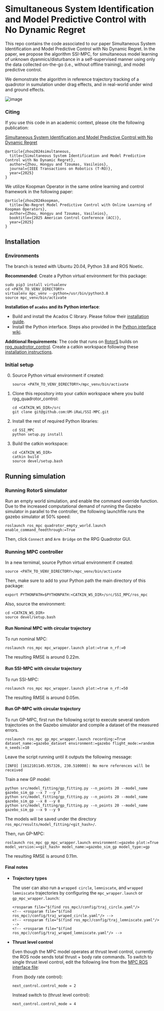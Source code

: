 # Simultaneous System Identification and Model Predictive Control with No Dynamic Regret

This repo contains the code associated to our paper Simultaneous System Identification and Model Predictive Control with No Dynamic Regret. In the paper, we propose the algorithm SSI-MPC, for simultaneous model learning of unknown dyanmics/disturbance in a self-supervised manner using only the data collected on-the-go (i.e., without offline training), and model predictive control. 

We demonstrate the algorithm in reference trajectory tracking of a quadrotor in sumulation under drag effects, and in real-world under wind and ground effects.

![image](https://github.com/Hongyu-ZHOU/SSI-MPC/blob/main/img/Hardware.png)

### Citing

If you use this code in an academic context, please cite the following publication:

[Simultaneous System Identification and Model Predictive Control with No Dynamic Regret](https://arxiv.org/abs/2407.04143)

```
@article{zhou2024simultaneous,
  title={Simultaneous System Identification and Model Predictive Control with No Dynamic Regret},
  author={Zhou, Hongyu and Tzoumas, Vasileios},
  journal={IEEE Transactions on Robotics (T-RO)},
  year={2025}
}
```

We utilize Koopman Operator in the same online learning and control framework in the following paper:
```
@article{zhou2024koopman,
  title={No-Regret Model Predictive Control with Online Learning of Koopman Operators},
  author={Zhou, Hongyu and Tzoumas, Vasileios},
  booktitle={2025 American Control Conference (ACC)},
  year={2025}
}
```


## Installation

### Environments

The branch is tested with Ubuntu 20.04, Python 3.8 and ROS Noetic.

**Recommended**: 
Create a Python virtual environment for this package:
```
sudo pip3 install virtualenv
cd <PATH_TO_VENV_DIRECTORY>
virtualenv mpc_venv --python=/usr/bin/python3.8
source mpc_venv/bin/activate
```

**Installation of `acados` and its Python interface**: 
- Build and install the Acados C library. Please follow their [installation guide](https://docs.acados.org/installation/index.html). 
- Install the Python interface. Steps also provided in the [Python interface wiki](https://docs.acados.org/interfaces/index.html#installation).

**Additional Requirements**:
The code that runs on [RotorS](https://github.com/ethz-asl/rotors_simulator) builds on [rpg_quadrotor_control](https://github.com/uzh-rpg/rpg_quadrotor_control). Create a catkin workspace following these [installation instructions](https://github.com/uzh-rpg/rpg_quadrotor_control/wiki/Installation-Guide). 


### Initial setup

0. Source Python virtual environment if created:
   ```
   source <PATH_TO_VENV_DIRECTORY>/mpc_venv/bin/activate
   ```

1. Clone this repository into your catkin workspace where you build rpg_quadrotor_control:
   ```
   cd <CATKIN_WS_DIR>/src
   git clone git@github.com:UM-iRaL/SSI-MPC.git
   ```
   
2. Install the rest of required Python libraries:
   ```
   cd SSI_MPC
   python setup.py install
   ```
 
3. Build the catkin workspace:
   ```
   cd <CATKIN_WS_DIR>
   catkin build
   source devel/setup.bash
   ```


## Running simulation

### Running RotorS simulator
Run an empty world simulation, and enable the command override function. 
Due to the increased computational demand of running the Gazebo simulator in parallel to the controller, the following launchfile runs the gazebo simulator at 50% speed:
```
roslaunch ros_mpc quadrotor_empty_world.launch enable_command_feedthrough:=True
```

Then, click `Connect` and `Arm Bridge` on the RPG Quadrotor GUI.


### Running MPC controller
In a new ternimal, source Python virtual environment if created:
```
source <PATH_TO_VENV_DIRECTORY>/mpc_venv/bin/activate
```

Then, make sure to add to your Python path the main directory of this package:
```
export PYTHONPATH=$PYTHONPATH:<CATKIN_WS_DIR>/src/SSI_MPC/ros_mpc
```

Also, source the environment:
```
cd <CATKIN_WS_DIR>
source devel/setup.bash
```

#### Run Nominal MPC with circular trajectory
To run nominal MPC:
```
roslaunch ros_mpc mpc_wrapper.launch plot:=true n_rf:=0
```

The resulting RMSE is around 0.22m.

#### Run SSI-MPC with circular trajectory
To run SSI-MPC:
```
roslaunch ros_mpc mpc_wrapper.launch plot:=true n_rf:=50
```

The resulting RMSE is around 0.05m.

#### Run GP-MPC with circular trajectory
To run GP-MPC, first run the following script to execute several random trajectories on the Gazebo simulator and compile a dataset of the measured errors.
```
roslaunch ros_mpc gp_mpc_wrapper.launch recording:=True dataset_name:=gazebo_dataset environment:=gazebo flight_mode:=random n_seeds:=10
```

Leave the script running until it outputs the following message: 
```
[INFO] [1612101145.957326, 230.510000]: No more references will be received
```

Train a new GP model:
```
python src/model_fitting/gp_fitting.py --n_points 20 --model_name gazebo_sim_gp --x 7 --y 7
python src/model_fitting/gp_fitting.py --n_points 20 --model_name gazebo_sim_gp --x 8 --y 8
python src/model_fitting/gp_fitting.py --n_points 20 --model_name gazebo_sim_gp --x 9 --y 9
```

The models will be saved under the directory `ros_mpc/results/model_fitting/<git_hash>/`.

Then, run GP-MPC:
```
roslaunch ros_mpc gp_mpc_wrapper.launch environment:=gazebo plot:=True model_version:=<git_hash> model_name:=gazebo_sim_gp model_type:=gp
```

The resulting RMSE is around 0.11m.


#### Final notes
- **Trajectory types**

   The user can also run a `wrapped circle`, `lemniscate`, and `wrapped lemniscate` trajectories by configuring the `mpc_wrapper.launch` or `gp_mpc_wrapper.launch`:
   ```
   <rosparam file="$(find ros_mpc)/config/traj_circle.yaml"/>
   <!-- <rosparam file="$(find ros_mpc)/config/traj_wraped_circle.yaml"/> -->
   <!-- <rosparam file="$(find ros_mpc)/config/traj_lemniscate.yaml"/> -->
   <!-- <rosparam file="$(find ros_mpc)/config/traj_wraped_lemniscate.yaml"/> -->
   ``` 

- **Thrust level control** 
  
   Even though the MPC model operates at thrust level control, currently the ROS node sends total thrust + body rate 
   commands. To switch to single thrust level control, edit the following line from the [MPC ROS interface file](ros_mpc/src/quad_mpc/create_ros_mpc.py):
  
   From (body rate control):
   ```
   next_control.control_mode = 2
   ```
   Instead switch to (thrust level control):
   ```
   next_control.control_mode = 4
   ```
